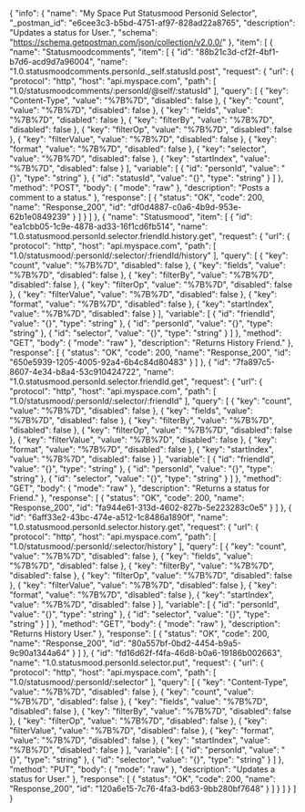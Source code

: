 {
  "info": {
    "name": "My Space Put Statusmood Personid Selector",
    "_postman_id": "e6cee3c3-b5bd-4751-af97-828ad22a8765",
    "description": "Updates a status for User.",
    "schema": "https://schema.getpostman.com/json/collection/v2.0.0/"
  },
  "item": [
    {
      "name": "Statusmoodcomments",
      "item": [
        {
          "id": "88b21c3d-cf2f-4bf1-b7d6-acd9d7a96004",
          "name": "1.0.statusmoodcomments.personId._self.statusId.post",
          "request": {
            "url": {
              "protocol": "http",
              "host": "api.myspace.com",
              "path": [
                "1.0/statusmoodcomments/:personId/@self/:statusId"
              ],
              "query": [
                {
                  "key": "Content-Type",
                  "value": "%7B%7D",
                  "disabled": false
                },
                {
                  "key": "count",
                  "value": "%7B%7D",
                  "disabled": false
                },
                {
                  "key": "fields",
                  "value": "%7B%7D",
                  "disabled": false
                },
                {
                  "key": "filterBy",
                  "value": "%7B%7D",
                  "disabled": false
                },
                {
                  "key": "filterOp",
                  "value": "%7B%7D",
                  "disabled": false
                },
                {
                  "key": "filterValue",
                  "value": "%7B%7D",
                  "disabled": false
                },
                {
                  "key": "format",
                  "value": "%7B%7D",
                  "disabled": false
                },
                {
                  "key": "selector",
                  "value": "%7B%7D",
                  "disabled": false
                },
                {
                  "key": "startIndex",
                  "value": "%7B%7D",
                  "disabled": false
                }
              ],
              "variable": [
                {
                  "id": "personId",
                  "value": "{}",
                  "type": "string"
                },
                {
                  "id": "statusId",
                  "value": "{}",
                  "type": "string"
                }
              ]
            },
            "method": "POST",
            "body": {
              "mode": "raw"
            },
            "description": "Posts a comment to a status."
          },
          "response": [
            {
              "status": "OK",
              "code": 200,
              "name": "Response_200",
              "id": "df0d4887-c0a6-4b9d-953e-62b1e0849239"
            }
          ]
        }
      ]
    },
    {
      "name": "Statusmood",
      "item": [
        {
          "id": "ea1cbb05-1c9e-4878-ad33-16f1cd6fb514",
          "name": "1.0.statusmood.personId.selector.friendId.history.get",
          "request": {
            "url": {
              "protocol": "http",
              "host": "api.myspace.com",
              "path": [
                "1.0/statusmood/:personId/:selector/:friendId/history"
              ],
              "query": [
                {
                  "key": "count",
                  "value": "%7B%7D",
                  "disabled": false
                },
                {
                  "key": "fields",
                  "value": "%7B%7D",
                  "disabled": false
                },
                {
                  "key": "filterBy",
                  "value": "%7B%7D",
                  "disabled": false
                },
                {
                  "key": "filterOp",
                  "value": "%7B%7D",
                  "disabled": false
                },
                {
                  "key": "filterValue",
                  "value": "%7B%7D",
                  "disabled": false
                },
                {
                  "key": "format",
                  "value": "%7B%7D",
                  "disabled": false
                },
                {
                  "key": "startIndex",
                  "value": "%7B%7D",
                  "disabled": false
                }
              ],
              "variable": [
                {
                  "id": "friendId",
                  "value": "{}",
                  "type": "string"
                },
                {
                  "id": "personId",
                  "value": "{}",
                  "type": "string"
                },
                {
                  "id": "selector",
                  "value": "{}",
                  "type": "string"
                }
              ]
            },
            "method": "GET",
            "body": {
              "mode": "raw"
            },
            "description": "Returns History Friend."
          },
          "response": [
            {
              "status": "OK",
              "code": 200,
              "name": "Response_200",
              "id": "650e5939-1205-4005-92a4-6b4c84d80483"
            }
          ]
        },
        {
          "id": "7fa897c5-8607-4e34-b8a4-53c910424722",
          "name": "1.0.statusmood.personId.selector.friendId.get",
          "request": {
            "url": {
              "protocol": "http",
              "host": "api.myspace.com",
              "path": [
                "1.0/statusmood/:personId/:selector/:friendId"
              ],
              "query": [
                {
                  "key": "count",
                  "value": "%7B%7D",
                  "disabled": false
                },
                {
                  "key": "fields",
                  "value": "%7B%7D",
                  "disabled": false
                },
                {
                  "key": "filterBy",
                  "value": "%7B%7D",
                  "disabled": false
                },
                {
                  "key": "filterOp",
                  "value": "%7B%7D",
                  "disabled": false
                },
                {
                  "key": "filterValue",
                  "value": "%7B%7D",
                  "disabled": false
                },
                {
                  "key": "format",
                  "value": "%7B%7D",
                  "disabled": false
                },
                {
                  "key": "startIndex",
                  "value": "%7B%7D",
                  "disabled": false
                }
              ],
              "variable": [
                {
                  "id": "friendId",
                  "value": "{}",
                  "type": "string"
                },
                {
                  "id": "personId",
                  "value": "{}",
                  "type": "string"
                },
                {
                  "id": "selector",
                  "value": "{}",
                  "type": "string"
                }
              ]
            },
            "method": "GET",
            "body": {
              "mode": "raw"
            },
            "description": "Returns a status for Friend."
          },
          "response": [
            {
              "status": "OK",
              "code": 200,
              "name": "Response_200",
              "id": "fa944e61-313d-4602-827b-5e223283c0e5"
            }
          ]
        },
        {
          "id": "6aff33e2-43bc-474e-a512-1c8486a1890f",
          "name": "1.0.statusmood.personId.selector.history.get",
          "request": {
            "url": {
              "protocol": "http",
              "host": "api.myspace.com",
              "path": [
                "1.0/statusmood/:personId/:selector/history"
              ],
              "query": [
                {
                  "key": "count",
                  "value": "%7B%7D",
                  "disabled": false
                },
                {
                  "key": "fields",
                  "value": "%7B%7D",
                  "disabled": false
                },
                {
                  "key": "filterBy",
                  "value": "%7B%7D",
                  "disabled": false
                },
                {
                  "key": "filterOp",
                  "value": "%7B%7D",
                  "disabled": false
                },
                {
                  "key": "filterValue",
                  "value": "%7B%7D",
                  "disabled": false
                },
                {
                  "key": "format",
                  "value": "%7B%7D",
                  "disabled": false
                },
                {
                  "key": "startIndex",
                  "value": "%7B%7D",
                  "disabled": false
                }
              ],
              "variable": [
                {
                  "id": "personId",
                  "value": "{}",
                  "type": "string"
                },
                {
                  "id": "selector",
                  "value": "{}",
                  "type": "string"
                }
              ]
            },
            "method": "GET",
            "body": {
              "mode": "raw"
            },
            "description": "Returns History User."
          },
          "response": [
            {
              "status": "OK",
              "code": 200,
              "name": "Response_200",
              "id": "80a557bf-0bd2-4454-b9a5-9c90a1344a64"
            }
          ]
        },
        {
          "id": "fd16d62f-f4fa-46d8-b0a6-19186b002663",
          "name": "1.0.statusmood.personId.selector.put",
          "request": {
            "url": {
              "protocol": "http",
              "host": "api.myspace.com",
              "path": [
                "1.0/statusmood/:personId/:selector"
              ],
              "query": [
                {
                  "key": "Content-Type",
                  "value": "%7B%7D",
                  "disabled": false
                },
                {
                  "key": "count",
                  "value": "%7B%7D",
                  "disabled": false
                },
                {
                  "key": "fields",
                  "value": "%7B%7D",
                  "disabled": false
                },
                {
                  "key": "filterBy",
                  "value": "%7B%7D",
                  "disabled": false
                },
                {
                  "key": "filterOp",
                  "value": "%7B%7D",
                  "disabled": false
                },
                {
                  "key": "filterValue",
                  "value": "%7B%7D",
                  "disabled": false
                },
                {
                  "key": "format",
                  "value": "%7B%7D",
                  "disabled": false
                },
                {
                  "key": "startIndex",
                  "value": "%7B%7D",
                  "disabled": false
                }
              ],
              "variable": [
                {
                  "id": "personId",
                  "value": "{}",
                  "type": "string"
                },
                {
                  "id": "selector",
                  "value": "{}",
                  "type": "string"
                }
              ]
            },
            "method": "PUT",
            "body": {
              "mode": "raw"
            },
            "description": "Updates a status for User."
          },
          "response": [
            {
              "status": "OK",
              "code": 200,
              "name": "Response_200",
              "id": "120a6e15-7c76-4fa3-bd63-9bb280bf7648"
            }
          ]
        }
      ]
    }
  ]
}